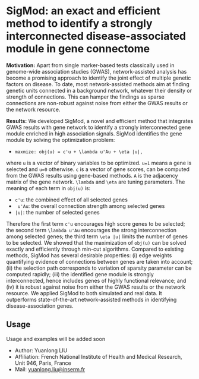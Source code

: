 SigMod: an exact and efficient method to identify a strongly interconnected disease-associated module in gene connectome
==================================

**Motivation:** Apart from single marker-based tests classically used in genome-wide association studies (GWAS), network-assisted analysis has become a promising approach to identify the joint effect of multiple genetic factors on disease. To date, most network-assisted methods aim at finding genetic units connected in a background network, whatever their density or strength of connections. This can hamper the findings as sparse connections are non-robust against noise from either the GWAS results or the network resource.

**Results:** We developed SigMod, a novel and efficient method that integrates GWAS results with gene network to identify a strongly interconnected gene module enriched in high association signals. SigMod identifies the gene module by solving the optimization problem: 

* `maxmize: obj(u) = c'u + \lambda u'Au + \eta |u|,`

where `u` is a vector of binary variables to be optimized. `u=1` means a gene is selected and `u=0` otherwise. `c` is a vector of gene scores, can be computed from the GWAS results using gene-based methods. `A` is the adjacency matrix of the gene network. `\lambda` and `\eta` are tuning parameters. The meaning of each term in `obj(u)` is:

* `c'u`: the combined effect of all selected genes
* ` u'Au`: the overall connection strength among selected genes
* `|u|`: the number of selected genes

Therefore the first term `c'u` encourages high score genes to be selected; the second term `\lambda u'Au` encourages the strong interconnection among selected genes; the third term `\eta |u|` limits the number of genes to be selected. We showed that the maximization of `obj(u)` can be solved exactly and efficiently through min-cut algorithms. Compared to existing methods, SigMod has several desirable properties: (i) edge weights quantifying evidence of connections between genes are taken into account; (ii) the selection path corresponds to variation of sparsity parameter can be computed rapidly; (iii) the identified gene module is strongly interconnected, hence includes genes of highly functional relevance; and (iv) it is robust against noise from either the GWAS results or the network resource. We applied SigMod to both simulated and real data. It outperforms state-of-the-art network-assisted methods in identifying disease-association genes.


## Usage
Usage and examples will be added soon

* Author: Yuanlong LIU
* Affiliation: French National Institute of Health and Medical Research, Unit 946,  Paris, France
* Mail: yuanlong.liu@inserm.fr
